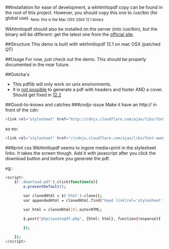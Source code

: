 
##Installation
for ease of development, a wkhtmltopdf copy can be found in the root of this project. However, you should copy this one to /usr/bin (for global use).
<sub>Note: this is the Mac OSX 32bit 12.1 binary</sub>

Wkhtmltopdf should also be installed on the server (into /usr/bin), but the binary will be different: get the latest one from the [official site](http://wkhtmltopdf.org/).





##Structure
This demo is built with wkthmltopdf 12.1 on mac OSX (patched QT)

##Usage
For now, just check out the demo. This should be properly documented in the near future.

##Gotcha's
- This pdflib will only work on unix environments.
- It is [not possible](https://github.com/wkhtmltopdf/wkhtmltopdf/issues/1676) to generate a pdf with headers and footer AND a cover. Should get fixed in [12.2](https://github.com/wkhtmltopdf/wkhtmltopdf/blob/6a13a51/CHANGELOG.md)


##Good-to-knows and catches
###cndjs-issue
Make it have an http:// in front of the cdn:
```sh
<link rel="stylesheet" href="http://cdnjs.cloudflare.com/ajax/libs/font-awesome/4.1.0/css/font-awesome.min.css"/>
```
so no:
```sh
<link rel="stylesheet" href="//cdnjs.cloudflare.com/ajax/libs/font-awesome/4.1.0/css/font-awesome.min.css"/>
```

###print css
Wkhtmltopdf seems to ingore media=print in the stylesheet links. It takes the screen though.
Add it with javascript after you click the download button and before you generate the pdf.

eg.:
```sh
<script>
    $('.download-pdf').click(function(e){
        e.preventDefault();

        var clonedHtml = $('html').clone();
        var appendedHtml = clonedHtml.find("head link[rel='stylesheet']").last().after("<link rel='stylesheet' href='http://"+window.location.hostname+"/assets/css/pdf.css' type='text/css' media='screen'>");

        var html = clonedHtml[0].outerHTML;

        $.post("php/savetopdf.php", {html: html}, function(response){

        });

    });
</script>
```
